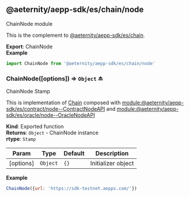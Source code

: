 <a id="module_@aeternity/aepp-sdk/es/chain/node"></a>

## @aeternity/aepp-sdk/es/chain/node
ChainNode module

This is the complement to [@aeternity/aepp-sdk/es/chain](#module_@aeternity/aepp-sdk/es/chain).

**Export**: ChainNode  
**Example**  
```js
import ChainNode from '@aeternity/aepp-sdk/es/chain/node'
```
<a id="exp_module_@aeternity/aepp-sdk/es/chain/node--ChainNode"></a>

### ChainNode([options]) ⇒ `Object` ⏏
ChainNode Stamp

This is implementation of [Chain](#exp_module_@aeternity/aepp-sdk/es/chain--Chain)
composed with [module:@aeternity/aepp-sdk/es/contract/node--ContractNodeAPI](module:@aeternity/aepp-sdk/es/contract/node--ContractNodeAPI) and [module:@aeternity/aepp-sdk/es/oracle/node--OracleNodeAPI](module:@aeternity/aepp-sdk/es/oracle/node--OracleNodeAPI)

**Kind**: Exported function  
**Returns**: `Object` - ChainNode instance  
**rtype**: `Stamp`

| Param | Type | Default | Description |
| --- | --- | --- | --- |
| [options] | `Object` | <code>{}</code> | Initializer object |

**Example**  
```js
ChainNode({url: 'https://sdk-testnet.aepps.com/'})
```

